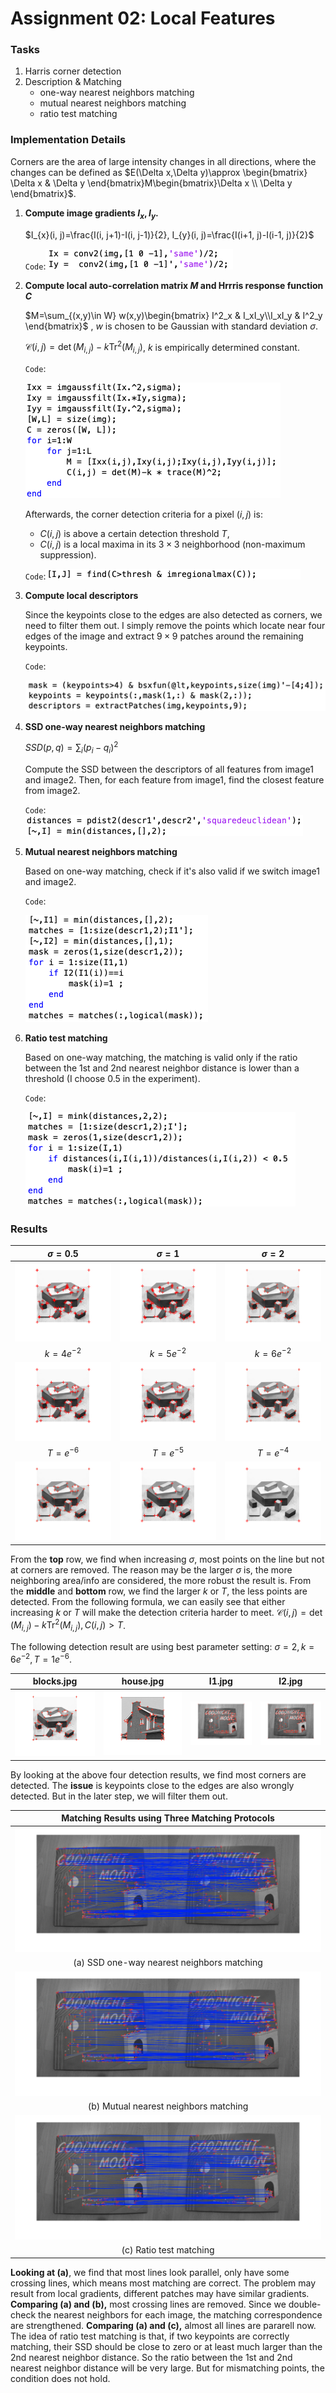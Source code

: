 # Assignment 02: Local Features

### Tasks

1. Harris corner detection
2. Description & Matching 
   - one-way nearest neighbors matching
   - mutual nearest neighbors matching
   - ratio test matching

### Implementation Details

Corners are the area of large intensity changes in all directions, where the changes can be defined as $E(\Delta x,\Delta y)\approx \begin{bmatrix} \Delta x & \Delta y \end{bmatrix}M\begin{bmatrix}\Delta x \\ \Delta y \end{bmatrix}$.

1. **Compute image gradients $I_x,I_y$.**

   $I_{x}(i, j)=\frac{I(i, j+1)-I(i, j-1)}{2}, I_{y}(i, j)=\frac{I(i+1, j)-I(i-1, j)}{2}$

   `Code`:<img src="pic/image_gradient.png" alt="image_gradient" style="zoom:50%;" />

2. **Compute local auto-correlation matrix $M$ and Hrrris response function $C$**

    $M=\sum_{(x,y)\in W} w(x,y)\begin{bmatrix} I^2_x & I_xI_y\\I_xI_y & I^2_y \end{bmatrix}$ , $w$ is chosen to be Gaussian with standard deviation $\sigma$.

   $\mathcal{C}(i, j)=\operatorname{det}\left(M_{i, j}\right)-k \operatorname{Tr}^{2}\left(M_{i, j}\right)$, $k$ is empirically determined constant.

   `Code`:

    <img src="pic/M_and_C.png" alt="M_and_C" style="zoom:50%;" />

   Afterwards, the corner detection criteria for a pixel $(i, j)$ is:

   - $C(i, j)$ is above a certain detection threshold $T$, 
   - $C(i, j)$ is a local maxima in its $3\times3$ neighborhood (non-maximum suppression).

   `Code`:<img src="pic/detection_criteria.png" alt="detection_criteria" style="zoom:50%;" />

3. **Compute local descriptors**

   Since the keypoints close to the edges are also detected as corners, we need to filter them out. I simply remove the points which locate near four edges of the image and extract $9\times9$ patches around the remaining keypoints.

   `Code`:

    <img src="pic/descriptor.png" alt="descriptor" style="zoom:50%;" />

4. **SSD one-way nearest neighbors matching**

   $S S D(p, q)=\sum_{i}\left(p_{i}-q_{i}\right)^{2}$

   Compute the SSD between the descriptors of all features from image1 and image2. Then, for each feature from image1, find the closest feature from image2.

   `Code`: <img src="pic/one_way_match.png" alt="one_way_match" style="zoom:50%;" />

5. **Mutual nearest neighbors matching**

   Based on one-way matching, check if it's also valid if we switch image1 and image2.

   `Code`:

    <img src="pic/mutual_match.png" alt="mutual_match" style="zoom:50%;" />

6. **Ratio test matching**

   Based on one-way matching, the matching is valid only if the ratio between the 1st and 2nd nearest neighbor distance is lower than a threshold (I choose 0.5 in the experiment).

   `Code`:

    <img src="pic/ratio_test_match.png" alt="ratio_test_match" style="zoom:50%;" />

### Results

|        $\sigma=0.5$        |        $\sigma=1$         |        $\sigma=2$         |
| :------------------------: | :-----------------------: | :-----------------------: |
| ![sigma](pic/sigma0.5.png) | ![sigma1](pic/sigma1.png) | ![blocks](pic/blocks.png) |
|        $k=4e^{-2}$         |        $k=5e^{-2}$        |        $k=6e^{-2}$        |
|  ![k4e_2](pic/k4e_2.png)   |  ![k5e_2](pic/k5e_2.png)  | ![blocks](pic/blocks.png) |
|         $T=e^{-6}$         |        $T=e^{-5}$         |        $T=e^{-4}$         |
| ![blocks](pic/blocks.png)  |  ![T1e_5](pic/T1e_5.png)  |  ![T1e_4](pic/T1e_4.png)  |

From the **top** row, we find when increasing  $\sigma$, most points on the line but not at corners are removed. The reason may be the larger $\sigma$ is, the more neighboring area/info are considered, the more robust the result is. From the **middle** and **bottom** row, we find the larger $k$ or $T$, the less points are detected. From the following formula, we can easily see that either increasing $k$ or $T$ will make the detection criteria harder to meet. $\mathcal{C}(i, j)=\operatorname{det}\left(M_{i, j}\right)-k \operatorname{Tr}^{2}\left(M_{i, j}\right), C(i,j)>T$. 

The following detection result are using best parameter setting: $\sigma=2,k=6e^{-2},T=1e^{-6}$.

|                          blocks.jpg                          |                         house.jpg                          |                       I1.jpg                        |                       I2.jpg                        |
| :----------------------------------------------------------: | :--------------------------------------------------------: | :-------------------------------------------------: | :-------------------------------------------------: |
| <img src="pic/blocks.png" alt="blocks" style="zoom:150%;" /> | <img src="pic/house.png" alt="house" style="zoom:150%;" /> | <img src="pic/I1.png" alt="I1" style="zoom:80%;" /> | <img src="pic/I2.png" alt="I2" style="zoom:80%;" /> |

By looking at the above four detection results, we find most corners are detected. The **issue** is keypoints close to the edges are also wrongly detected. But in the later step, we will filter them out.

| **Matching Results using Three Matching Protocols** |
| :-------------------------------------------------: |
|      ![one_way_result](pic/one_way_result.png)      |
|     (a) SSD one-way nearest neighbors matching      |
|       ![mutual_result](pic/mutual_result.png)       |
|        (b) Mutual nearest neighbors matching        |
|        ![ratio_result](pic/ratio_result.png)        |
|               (c) Ratio test matching               |

**Looking at (a)**, we find that most lines look parallel, only have some crossing lines, which means most matching are correct. The problem may result from local gradients, different patches may have similar gradients. **Comparing (a) and (b),** most crossing lines are removed. Since we double-check the nearest neighbors for each image, the matching correspondence are strengthened. **Comparing (a) and (c),** almost all lines are pararell now. The idea of ratio test matching is that, if two keypoints are correctly matching, their SSD should be close to zero or at least much larger than the 2nd nearest neighbor distance. So the ratio between the 1st and 2nd nearest neighbor distance will be very large. But for mismatching points, the condition does not hold.



